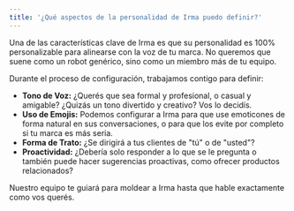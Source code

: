```yaml
---
title: '¿Qué aspectos de la personalidad de Irma puedo definir?'
---
```


Una de las características clave de Irma es que su personalidad es 100% personalizable para alinearse con la voz de tu marca. No queremos que suene como un robot genérico, sino como un miembro más de tu equipo.

Durante el proceso de configuración, trabajamos contigo para definir:

* **Tono de Voz:** ¿Querés que sea formal y profesional, o casual y amigable? ¿Quizás un tono divertido y creativo? Vos lo decidís.
* **Uso de Emojis:** Podemos configurar a Irma para que use emoticones de forma natural en sus conversaciones, o para que los evite por completo si tu marca es más seria.
* **Forma de Trato:** ¿Se dirigirá a tus clientes de "tú" o de "usted"?
* **Proactividad:** ¿Debería solo responder a lo que se le pregunta o también puede hacer sugerencias proactivas, como ofrecer productos relacionados?

Nuestro equipo te guiará para moldear a Irma hasta que hable exactamente como vos querés.